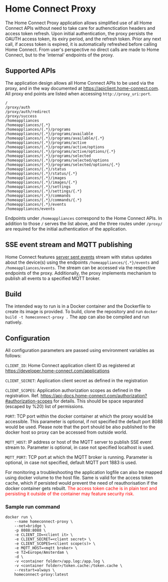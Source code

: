 # Home Connect Proxy
The Home Connect Proxy application allows simplified use of all Home Connect APIs without need to take care for authenctication headers and access token refresh. Upon initial authentication, the proxy persists the OAUTH access token, its exiry period, and the refresh token. Prior any next call, if access token is expired, it is automatically refreshed before calling Home Connect.
From user's perspective no direct calls are made to Home Connect, but to the 'internal' endpoints of the proxy. 


## Supported APIs
The application design allows all Home Connect APIs to be used via the proxy, and in the way documented at https://apiclient.home-connect.com.
All proxy end points are listed when accessing ```http://proxy_uri:port```. 

    /
	/proxy/auth
	/proxy/auth/redirect
	/proxy/success
	/homeappliances
	/homeappliances/{.*}
	/homeappliances/{.*}/programs
	/homeappliances/{.*}/programs/available
	/homeappliances/{.*}/programs/available/{.*}
	/homeappliances/{.*}/programs/active
	/homeappliances/{.*}/programs/active/options
	/homeappliances/{.*}/programs/active/options/{.*}
	/homeappliances/{.*}/programs/selected
	/homeappliances/{.*}/programs/selected/options
	/homeappliances/{.*}/programs/selected/options/{.*}
	/homeappliances/{.*}/status
	/homeappliances/{.*}/status/{.*}
	/homeappliances/{.*}/images
	/homeappliances/{.*}/images/{.*}
	/homeappliances/{.*}/settings
	/homeappliances/{.*}/settings/{.*}
	/homeappliances/{.*}/commands
	/homeappliances/{.*}/commands/{.*}
	/homeappliances/{.*}/events
	/homeappliances/events

Endpoints under ```/homeappliances``` correspond to the Home Connect APIs. In addition to those ```/``` serves the list above, and the three routes under ```/proxy/``` are required for the initial authentication of the application.


## SSE event stream and MQTT publishing
Home Connect features [server sent events](https://api-docs.home-connect.com/events) stream with status updates about the device(s) using the endpoints ```/homeappliances/{.*}/events``` and ```/homeappliances/events```. 
The stream can be accessed via the respective endpoints of the proxy. Additionally, the proxy implements mechanism to publish all events to a specified MQTT broker. 


## Build
The intended way to run is in a Docker container and the Dockerfile to create its image is provided. 
To build, clone the repository and run ```docker build -t homeconnect-proxy .```
The app can also be compiled and run natively.

## Configuration
All configuration parameters are passed using environment variables as follows:

```CLIENT_ID```: Home Connect application client ID as registered at https://developer.home-connect.com/applications

```CLIENT_SECRET```: Application client secret as defined in the registration

```CLIENT_SCOPES```: Application authorization scopes as defined in the registration. Ref. https://api-docs.home-connect.com/authorization?#authorization-scopes for details. This should be space separated (escaped by %20) list of permissions.

```PORT```: TCP port within the docker container at which the proxy would be accessible. This parameter is optional, if not specified the default port 8088 would be used. Please note that the port should be also published to the docker host so proxy can be accessed from outside world.

```MQTT_HOST```: IP address or host of the MQTT server to publish SSE event stream to. Parameter is optional, in case not specified localhost is used.

```MQTT_PORT```: TCP port at which the MQTT broker is running. Parameter is optional, in case not specified, default MQTT port 1883 is used.

For monitoring a troubleshooting the application logfile can also be mapped using docker volume to the host file. Same is valid for the access token cache, which if persisted would prevent the need of reauthorisation if the docker container gets rebuilt. 
<font color="red">The access token cache is in plain text and persisting it outside of the container may feature security risk.</font>


### Sample run command
```
docker run \
    --name homeconnect-proxy \
    --net=bridge \
    -p 8088:8088 \
    -e CLIENT_ID=<client it> \
    -e CLIENT_SECRET=<client secret> \
    -e CLIENT_SCOPES=<client scope(s)> \
    -e MQTT_HOST=<mqtt broker> \
    -e TZ=Europe/Amsterdam \
    -d \
    -v <container folder>/app.log:/app.log \
    -v <container folder>/token.cache:/token.cache \
    --restart=always \
    homeconnect-proxy:latest
```

